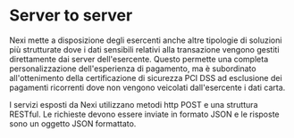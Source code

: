 # Server to server
Nexi mette a disposizione degli esercenti anche altre tipologie di soluzioni più strutturate dove i dati sensibili relativi alla transazione vengono gestiti direttamente dai server dell'esercente. Questo permette una completa personalizzazione dell'esperienza di pagamento, ma è subordinato all'ottenimento della certificazione di sicurezza PCI DSS ad esclusione dei pagamenti ricorrenti dove non vengono veicolati dall'esercente i dati carta.

I servizi esposti da Nexi utilizzano metodi http POST e una struttura RESTful. Le richieste devono essere inviate in formato JSON e le risposte sono un oggetto JSON formattato.